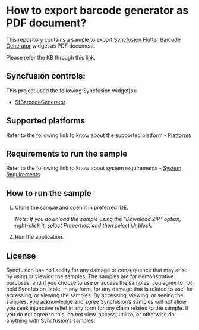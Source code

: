 # How to export barcode generator as PDF document?

This repository contains a sample to export [Syncfusion Flutter Barcode Generator](https://help.syncfusion.com/flutter/barcode/getting-started) widget as PDF document.

Please refer the KB through this [link](https://www.syncfusion.com/kb/12915/how-to-export-a-barcode-generator-as-a-pdf-sfbarcodegenerator).

## Syncfusion controls:

This project used the following Syncfusion widget(s):
* [SfBarcodeGenerator](https://www.syncfusion.com/flutter-widgets/flutter-barcodes)

## Supported platforms

Refer to the following link to know about the supported platform - [Platforms](https://help.syncfusion.com/flutter/system-requirements#supported-platforms)

## Requirements to run the sample

Refer to the following link to know about system requirements - [System Requirements](https://help.syncfusion.com/flutter/system-requirements)

## How to run the sample

1. Clone the sample and open it in preferred IDE.

   *Note: If you download the sample using the "Download ZIP" option, right-click it, select Properties, and then select Unblock.*

2. Run the application.

## License

Syncfusion has no liability for any damage or consequence that may arise by using or viewing the samples. The samples are for demonstrative purposes, and if you choose to use or access the samples, you agree to not hold Syncfusion liable, in any form, for any damage that is related to use, for accessing, or viewing the samples. By accessing, viewing, or seeing the samples, you acknowledge and agree Syncfusion’s samples will not allow you seek injunctive relief in any form for any claim related to the sample. If you do not agree to this, do not view, access, utilize, or otherwise do anything with Syncfusion’s samples.



